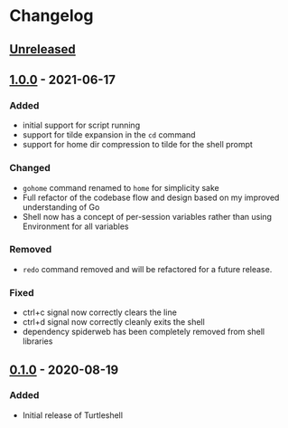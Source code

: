 # Changelog

## [Unreleased]

## [1.0.0] - 2021-06-17
### Added
- initial support for script running
- support for tilde expansion in the `cd` command
- support for home dir compression to tilde for the shell prompt

### Changed
- `gohome` command renamed to `home` for simplicity sake
- Full refactor of the codebase flow and design based on my improved understanding of Go
- Shell now has a concept of per-session variables rather than using Environment for all variables

### Removed
- `redo` command removed and will be refactored for a future release.

### Fixed
- ctrl+c signal now correctly clears the line
- ctrl+d signal now correctly cleanly exits the shell
- dependency spiderweb has been completely removed from shell libraries

## [0.1.0] - 2020-08-19
### Added
- Initial release of Turtleshell

[Unreleased]: https://github.com/jgrancell/turtleshell/compare/v1.0.0...HEAD
[1.0.0]: https://github.com/jgrancell/turtleshell/compare/v0.1.0...v1.0.0
[0.1.0]: https://github.com/jgrancell/turtleshell/releases/tag/v0.1.0